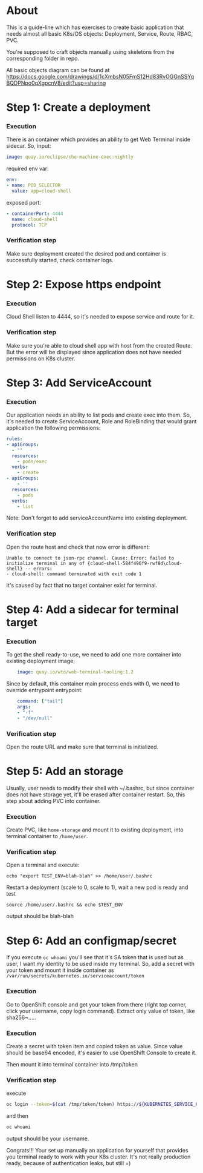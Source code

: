 # About

This is a guide-line which has exercises to create basic application that needs almost all basic K8s/OS objects: Deployment, Service, Route, RBAC, PVC.

You're supposed to craft objects manually using skeletons from the corresponding folder in repo.

All basic objects diagram can be found at https://docs.google.com/drawings/d/1cXmbsN05FmS12Hd83RvOGGnSSYqBQDPNpo0qXgpcnV8/edit?usp=sharing

# Step 1: Create a deployment

### Execution

There is an container which provides an ability to get Web Terminal inside sidecar.
So, input:
```yaml
image: quay.io/eclipse/che-machine-exec:nightly
```

required env var:
```yaml
env:
- name: POD_SELECTOR
  value: app=cloud-shell
```

exposed port:
```yaml
- containerPort: 4444
  name: cloud-shell
  protocol: TCP
```

### Verification step

Make sure deployment created the desired pod and container is successfully started, check container logs.

# Step 2: Expose https endpoint

### Execution

Cloud Shell listen to 4444, so it's needed to expose service and route for it.

### Verification step

Make sure you're able to cloud shell app with host from the created Route.
But the error will be displayed since application does not have needed permissions on K8s cluster.

# Step 3: Add ServiceAccount

### Execution

Our application needs an ability to list pods and create exec into them.
So, it's needed to create ServiceAccount, Role and RoleBinding that would grant application the following permissions:
```yaml
rules:
- apiGroups:
  - ""
  resources:
    - pods/exec
  verbs:
    - create
- apiGroups:
    - ''
  resources:
    - pods
  verbs:
    - list
```
Note: Don't forget to add serviceAccountName into existing deployment.

### Verification step

Open the route host and check that now error is different:
```
Unable to connect to json-rpc channel. Cause: Error: failed to initialize terminal in any of {cloud-shell-584f496f9-rwf8d\cloud-shell} -- errors:
- cloud-shell: command terminated with exit code 1
```
It's caused by fact that no target container exist for terminal.

# Step 4: Add a sidecar for terminal target

### Execution

To get the shell ready-to-use, we need to add one more container into existing deployment
image:
```yaml
    image: quay.io/wto/web-terminal-tooling:1.2
```

Since by default, this container main process ends with 0, we need to override entrypoint entrypoint:
```yaml
    command: ["tail"]
    args:
    - "-f"
    - "/dev/null"
```

### Verification step

Open the route URL and make sure that terminal is initialized.

# Step 5: Add an storage

Usually, user needs to modify their shell with ~/.bashrc, but since container does not have storage yet, it'll be erased after container restart. So, this step about adding PVC into container.

### Execution

Create PVC, like `home-storage` and mount it to existing deployment, into terminal container to `/home/user`.

### Verification step

Open a terminal and execute:
```
echo "export TEST_ENV=blah-blah" >> /home/user/.bashrc
```
Restart a deployment (scale to 0, scale to 1), wait a new pod is ready and test

```
source /home/user/.bashrc && echo $TEST_ENV
```
output should be blah-blah

# Step 6: Add an configmap/secret

If you execute `oc whoami` you'll see that it's SA token that is used but as user, I want my identity to be used inside my terminal. So, add a secret with your token and mount it inside container as `/var/run/secrets/kubernetes.io/serviceaccount/token`

### Execution

Go to OpenShift console and get your token from there (right top corner, click your username, copy login command). Extract only value of token, like sha256~.....

### Execution

Create a secret with token item and copied token as value.
Since value should be base64 encoded, it's easier to use OpenShift Console to create it.

Then mount it into terminal container into /tmp/token

### Verification step
execute
```bash
oc login --token=$(cat /tmp/token/token) https://${KUBERNETES_SERVICE_HOST}:${KUBERNETES_SERVICE_PORT}
```
and then

```bash
oc whoami
```
output should be your username.

Congrats!!! Your set up manually an application for yourself that provides you terminal ready to work with your K8s cluster. It's not really production ready, because of authentication leaks, but still =)
